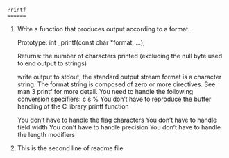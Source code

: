 	Printf
	======
1. Write a function that produces output according to a format.

	Prototype: int _printf(const char *format, ...);

	Returns: the number of characters printed (excluding the null byte used to end output to strings)

	write output to stdout, the standard output stream
	format is a character string. The format string is composed of zero or more directives. See man 3 printf for more detail. You need to handle the following conversion specifiers:
		c
		s
		%
	You don’t have to reproduce the buffer handling of the C library printf function
	
	You don’t have to handle the flag characters
	You don’t have to handle field width
	You don’t have to handle precision
	You don’t have to handle the length modifiers

2. This is the second line of readme file
